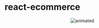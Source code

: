 # react-ecommerce
<p align="center">
  <img src="![ezgif com-gif-maker (1)](https://user-images.githubusercontent.com/91204851/181088343-f872aa9e-428e-423e-8631-3553ef0e140e.gif)
" alt="animated" />
</p>
